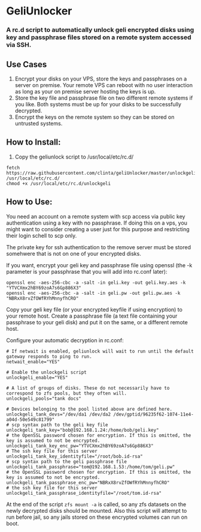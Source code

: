 # GeliUnlocker

### A rc.d script to automatically unlock geli encrypted disks using key and passphrase files stored on a remote system accessed via SSH.

## Use Cases


1. Encrypt your disks on your VPS, store the keys and passphrases on a server on premise. Your remote VPS can reboot with no user interaction as long as your on premise server hosting the keys is up.
2. Store the key file and passphrase file on two different remote systems if you like. Both systems must be up for your disks to be successfully decrypted.
3. Encrypt the keys on the remote system so they can be stored on untrusted systems.

## How to Install:

1. Copy the geliunlock script to /usr/local/etc/rc.d/
```
fetch https://raw.githubusercontent.com/clinta/geliUnlocker/master/unlockgeli /usr/local/etc/rc.d/
chmod +x /usr/local/etc/rc.d/unlockgeli
```

## How to Use:

You need an account on a remote system with scp access via public key authentication using a key with no passphrase. If doing this on a vps, you might want to consider creating a user just for this purpose and restricting their login schell to scp only.

The private key for ssh authentication to the remove server must be stored somehwere that is not on one of your encrypted disks.

If you want, encrypt your geli key and passphrase file using openssl (the -k parameter is your passphrase that you will add into rc.conf later):
```
openssl enc -aes-256-cbc -a -salt -in geli.key -out geli.key.aes -k "YTVCXmx2hBY69zoA7s6Gp886X3"
openssl enc -aes-256-cbc -a -salt -in geli.pw -out geli.pw.aes -k "NBRxX8rvZfOWfRYhMnnyfhCRO"
```

Copy your geli key file (or your encrypted keyfile if using encryption) to your remote host. Create a passphrase file (a text file containing your passphrase to your geli disk) and put it on the same, or a different remote host.

Configure your automatic decryption in rc.conf:
```
# If netwait is enabled, geliunlock will wait to run until the default gateway responds to ping to run.
netwait_enable="YES"

# Enable the unlockgeli script
unlockgeli_enable="YES"

# A list of groups of disks. These do not necessarily have to correspond to zfs pools, but they often will.
unlockgeli_pools="tank docs"

# Devices belonging to the pool listed above are defined here.
unlockgeli_tank_devs="/dev/da1 /dev/da2 /dev/gptid/96235f62-1074-11e4-a04d-50e549c81799"
# scp syntax path to the geli key file
unlockgeli_tank_key="bob@192.168.1.24:/home/bob/geli.key"
# the OpenSSL password chosen for encryption. If this is omitted, the key is assumed to not be encrypted.
unlockgeli_tank_key_enc_pw="YTVCXmx2hBY69zoA7s6Gp886X3"
# The ssh key file for this server
unlockgeli_tank_key_identityfile="/root/bob.id-rsa"
# scp syntax path to the geli passphrase file
unlockgeli_tank_passphrase="tom@192.168.1.53:/home/tom/geli.pw"
# the OpenSSL password chosen for encryption. If this is omitted, the key is assumed to not be encrypted.
unlockgeli_tank_passphrase_enc_pw="NBRxX8rvZfOWfRYhMnnyfhCRO"
# the ssh key file for this server
unlockgeli_tank_passphrase_identityfile="/root/tom.id-rsa"

```

At the end of the script `zfs mount -a` is called, so any zfs datasets on the newly decrypted disks should be mounted. Also this script will attempt to run before jail, so any jails stored on these encrypted volumes can run on boot.
